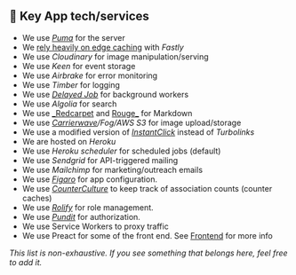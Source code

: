 ## 🔑 Key App tech/services

* We use [_Puma_](https://github.com/puma/puma) for the server
* We [rely heavily on edge caching](https://dev.to/ben/making-devto-insanely-fast) with _Fastly_
* We use _Cloudinary_ for image manipulation/serving
* We use _Keen_ for event storage
* We use _Airbrake_ for error monitoring
* We use _Timber_ for logging
* We use [_Delayed Job_](https://github.com/collectiveidea/delayed_job) for background workers
* We use _Algolia_ for search
* We use [\_Redcarpet](https://github.com/vmg/redcarpet) and [Rouge\_](https://github.com/jneen/rouge) for Markdown
* We use _[Carrierwave](https://github.com/carrierwaveuploader/carrierwave)/Fog/AWS S3_ for image upload/storage
* We use a modified version of [_InstantClick_](http://instantclick.io/) instead of _Turbolinks_
* We are hosted on _Heroku_
* We use _Heroku scheduler_ for scheduled jobs (default)
* We use _Sendgrid_ for API-triggered mailing
* We use _Mailchimp_ for marketing/outreach emails
* We use [_Figaro_](https://github.com/laserlemon/figaro) for app configuration.
* We use [_CounterCulture_](https://github.com/magnusvk/counter_culture) to keep track of association counts (counter caches)
* We use [_Rolify_](https://github.com/RolifyCommunity/rolify) for role management.
* We use [_Pundit_](https://github.com/varvet/pundit) for authorization.
* We use Service Workers to proxy traffic
* We use Preact for some of the front end. See [Frontend](https://docs.dev.to/frontend/) for more info

_This list is non-exhaustive. If you see something that belongs here, feel free to add it._

